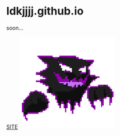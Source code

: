# Idkjjjj.github.io
soon...

[SITE](idkjjjj.github.io/)
![](https://github.com/Idkjjjj/Idkjjjj.github.io/blob/main/spin-haunter.gif)
